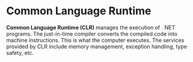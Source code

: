 # Common Language Runtime

**Common Language Runtime (CLR)** manages the execution of . NET programs. The just-in-time compiler converts the compiled code into machine instructions. This is what the computer executes. The services provided by CLR include memory management, exception handling, type safety, etc.
